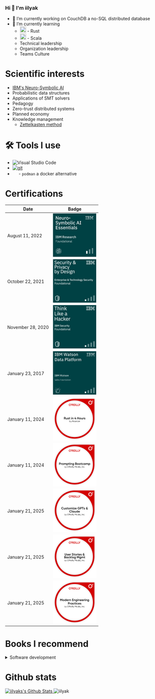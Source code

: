 ### Hi 👋 I'm iilyak

- 🔭 I’m currently working on CouchDB a no-SQL distributed database
- 🌱 I’m currently learning
  - <img width="20mm" height="20mm" src="https://simpleicons.org/icons/rust.svg"> - Rust
  - <img width="20mm" height="20mm" src="https://simpleicons.org/icons/scala.svg"> - Scala
  - Technical leadership
  - Organization leadership
  - Teams Culture

# Scientific interests

- [IBM's Neuro-Symbolic AI](https://research.ibm.com/topics/neuro-symbolic-ai)
- Probabilistic data structures
- Applications of SMT solvers
- Pedagogy
- Zero-trust distributed systems
- Planned economy
- Knowledge management
  - [Zettelkasten method](https://zettelkasten.de/posts/overview/)


# 🛠️ Tools I use

- ![Visual Studio Code](https://img.shields.io/badge/-Visual%20Studio%20Code-05122A?style=flat&logo=visual-studio-code&logoColor=007ACC)&nbsp;
- [![git](https://badgen.net/badge/icon/git?icon=git&label)](https://git-scm.com)
- [<img width="16mm" height="16mm" src="https://simpleicons.org/icons/podman.svg">](https://podman.io/) - `podman` a docker alternative

# Certifications

|Date               | Badge |
|-------------------|-------|
| August 11, 2022   | [<img src="assets/NeuroSymbolicAI.png" alt="Neuro-Symbolic AI Essentials Badge" width="140">](https://www.credly.com/badges/1b318260-cca1-4b49-93c3-4cee8f832b19/public_url) |
| October 22, 2021  | [<img src="assets/Security-Privacy-by-Design-Foundational.png" alt="Security and Privacy by Design Foundations badge" width="140">](https://www.credly.com/badges/515c7255-d3b0-493b-9560-52804ac98dfb/public_url) |
| November 28, 2020 | [<img src="assets/Think-LIke-a-Hacker.png" alt="Think Like a Hacker Badge" width="140">](https://www.credly.com/badges/dbe861bc-c683-4d84-bd74-23813ec983d6/public_url) |
| January 23, 2017  | [<img src="assets/IBMWatsonDataPlatform.png" alt="IBM Watson Data Platform - Sales Foundations Badge" width="140">](https://www.credly.com/badges/297a6480-31a3-43c3-90dd-bd41549d27a3/public_url) |
| January 11, 2024  | [<img src="assets/RustIn4Hours.png" alt="Rust in 4 hours Badge" width="140">](https://www.credly.com/badges/4e001830-6317-49b2-826e-84e6c6938abc/public_url) |
| January 11, 2024  | [<img src="assets/PromptingBootcamp.png" alt="Prompting Bootcamp" width="140">](https://www.credly.com/badges/63bd63ea-4441-460b-bcd9-66c8e6e9d8c8/public_url) |
| January 21, 2025  | [<img src="assets/CustomizaGPT.badge.png" alt="Customize GPTs & Claude Badge" width="140">](https://www.credly.com/badges/af7ffc36-bca7-4885-b8cb-dba5f1b86443) |
| January 21, 2025  | [<img src="assets/UserStories.png" alt="User Stories & Backlog Mgmt Badge" width="140">](https://www.credly.com/badges/0c241bab-6e4b-4ac6-949b-0f01952a5691/public_url) |
| January 21, 2025  | [<img src="assets/ModernEngineeringPractices.png" alt="Modern Engineering Practices Badge" width="140">](https://www.credly.com/badges/26c136dd-8e25-4ee8-83d0-27f70baed4f2/public_url) |



# Books I recommend

<details>
<summary>
Software development
</summary>
  </br>

  - [Why Programs Fail, 2nd Edition by Andreas Zeller, July 2009](https://learning.oreilly.com/library/view/why-programs-fail/9780123745156/)
  - [Clean Code: A Handbook of Agile Software Craftsmanship by Robert C. Martin, August 2008](https://www.oreilly.com/library/view/clean-code-a/9780136083238/)
  - [Refactoring: Improving the Design of Existing Code by Martin Fowler, November 2018](https://www.oreilly.com/library/view/refactoring-improving-the/9780134757681/)
  - [Purely Functional Data Structures by Chris Okasaki, 1998](https://www.cambridge.org/core/books/purely-functional-data-structures/0409255DA1B48FA731859AC72E34D494)

</details>

# Github stats

<a href="https://github.com/anuraghazra/github-readme-stats">
	 <img
        alt="iilyaks's Github Stats"
        src="https://github-readme-stats.vercel.app/api?username=iilyak&show_icons=true&locale=en&theme=tokyonight&layout=compact"
        height="230px"/>
</a>

<img src="https://github-readme-stats.vercel.app/api/top-langs?username=iilyak&langs_count=10&show_icons=true&locale=en&theme=tokyonight" alt="iilyak" height="230px"/>
